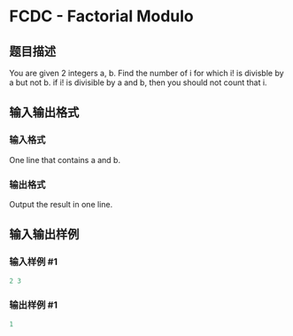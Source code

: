 # FCDC - Factorial Modulo

## 题目描述

You are given 2 integers a, b. Find the number of i for which i! is divisble by a but not b. if i! is divisible by a and b, then you should not count that i.

## 输入输出格式

### 输入格式

One line that contains a and b.

### 输出格式

Output the result in one line.

## 输入输出样例

### 输入样例 #1

```cpp
2 3
```


### 输出样例 #1

```cpp
1
```


